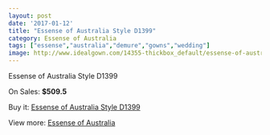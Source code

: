 ```yaml
---
layout: post
date: '2017-01-12'
title: "Essense of Australia Style D1399"
category: Essense of Australia
tags: ["essense","australia","demure","gowns","wedding"]
image: http://www.idealgown.com/14355-thickbox_default/essense-of-australia-style-d1399.jpg
---
```

Essense of Australia Style D1399

On Sales: **$509.5**
<a href="https://www.idealgown.com/en/essense-of-australia/5765-essense-of-australia-style-d1399.html"><amp-img layout="responsive" width="600" height="600" src="//www.idealgown.com/14355-thickbox_default/essense-of-australia-style-d1399.jpg" alt="Essense of Australia Style D1399 0" /></a>
<a href="https://www.idealgown.com/en/essense-of-australia/5765-essense-of-australia-style-d1399.html"><amp-img layout="responsive" width="600" height="600" src="//www.idealgown.com/14356-thickbox_default/essense-of-australia-style-d1399.jpg" alt="Essense of Australia Style D1399 1" /></a>

Buy it: [Essense of Australia Style D1399](https://www.idealgown.com/en/essense-of-australia/5765-essense-of-australia-style-d1399.html "Essense of Australia Style D1399")

View more: [Essense of Australia](https://www.idealgown.com/en/86-essense-of-australia "Essense of Australia")